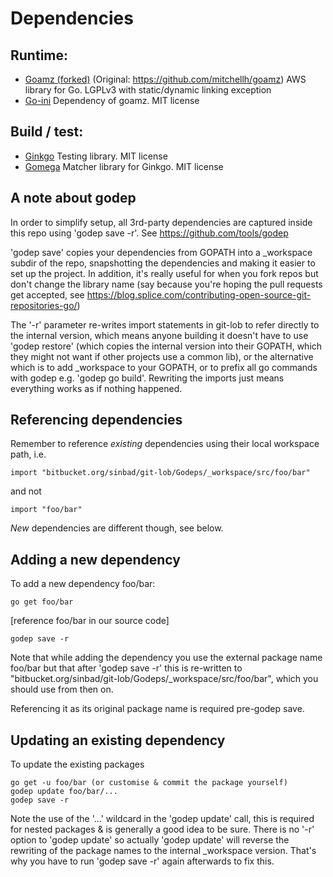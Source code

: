 # Dependencies #

## Runtime: ##

* [Goamz (forked)](https://github.com/sinbad/goamz) (Original: https://github.com/mitchellh/goamz)
  AWS library for Go. LGPLv3 with static/dynamic linking exception
* [Go-ini](https://github.com/vaughan0/go-ini)
  Dependency of goamz. MIT license

## Build / test: ##

* [Ginkgo](https://github.com/onsi/ginkgo)
  Testing library. MIT license
* [Gomega](https://github.com/onsi/gomega)
  Matcher library for Ginkgo. MIT license


## A note about godep ##

In order to simplify setup, all 3rd-party dependencies are captured inside
this repo using 'godep save -r'. See https://github.com/tools/godep

'godep save' copies your dependencies from GOPATH into a _workspace subdir of
the repo, snapshotting the dependencies and making it easier to set up the 
project. 
In addition, it's really useful for when you fork repos but don't change
the library name (say because you're hoping the pull requests get accepted,
see https://blog.splice.com/contributing-open-source-git-repositories-go/)

The '-r' parameter re-writes import statements in git-lob to refer directly
to the internal version, which means anyone building it doesn't have to 
use 'godep restore' (which copies the internal version into their GOPATH, 
which they might not want if other projects use a common lib), or the 
alternative which is to add _workspace to your GOPATH, or to prefix all
go commands with godep e.g. 'godep go build'. Rewriting the imports just
means everything works as if nothing happened. 

## Referencing dependencies ##

Remember to reference *existing* dependencies using their local workspace
path, i.e.
```
import "bitbucket.org/sinbad/git-lob/Godeps/_workspace/src/foo/bar"
```
and not
```
import "foo/bar"
```

*New* dependencies are different though, see below.

## Adding a new dependency ##

To add a new dependency foo/bar:
```
go get foo/bar
```
[reference foo/bar in our source code]
```
godep save -r
```

Note that while adding the dependency you use the external package name foo/bar
but that after 'godep save -r' this is re-written to "bitbucket.org/sinbad/git-lob/Godeps/_workspace/src/foo/bar", which you should use from then on.

Referencing it as its original package name is required pre-godep save.

## Updating an existing dependency ##

To update the existing packages
```
go get -u foo/bar (or customise & commit the package yourself)
godep update foo/bar/...
godep save -r
```

Note the use of the '...' wildcard in the 'godep update' call, this is required
for nested packages & is generally a good idea to be sure. 
There is no '-r' option to 'godep update' so actually 'godep update' will 
reverse the rewriting of the package names to the internal _workspace version.
That's why you have to run 'godep save -r' again afterwards to fix this.
